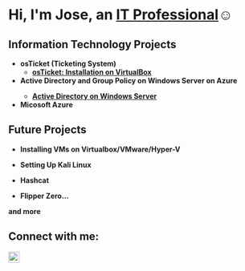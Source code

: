 <h1>Hi, I'm Jose, an <a href="https://linkedin.com/in/jose-ortiz=ba85672b0">IT Professional</a>☺</h1>

<h2> Information Technology Projects</h2>


- <b>osTicket (Ticketing System)</b>
  - <b>[osTicket: Installation on VirtualBox](https://github.com/JoseLOrtizJr/osticket-prereqs)<b>
- <b>Active Directory and Group Policy on Windows Server on Azure<b>
  - <b>[Active Directory on Windows Server](https://github.com/JoseLOrtizJr/ad-on-azure)<b>
- <b>Micosoft Azure</b>

<h2> Future Projects</h2>

- <b>Installing VMs on Virtualbox/VMware/Hyper-V<B>

- <B>Setting Up Kali Linux<B>

- <b>Hashcat<b>

- <b>Flipper Zero...<B>

and more


<h2>Connect with me:</h2>

**[<img align="left" alt="Jose  |  LinkedIn" width="22px" src="https://cdn.jsdelivr.net/npm/simple-icons@v3/icons/linkedin.svg" />][linkedin]**



[linkedin]:https://linkdin.com/in/jose-ortiz=ba85672b0


<!--
**JoseLOrtizJr/JoseLOrtizJr** is a ✨ _special_ ✨ repository because its `README.md` (this file) appears on your GitHub profile.

Here are some ideas to get you started:

- 🔭 I’m currently working on ...
- 🌱 I’m currently learning ...
- 👯 I’m looking to collaborate on ...
- 🤔 I’m looking for help with ...
- 💬 Ask me about ...
- 📫 How to reach me: ...
- 😄 Pronouns: ...
- ⚡ Fun fact: ...
-->
